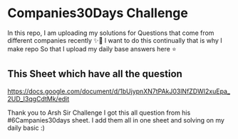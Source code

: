 # Companies30Days Challenge

In this repo, I am uploading my solutions for Questions that come from different companies recently ✨🚀 
I want to do this continually that is why I make repo So that I upload my daily base answers here ⭐

## This Sheet which have all the question 

https://docs.google.com/document/d/1bUjypnXN7tPAkJ03lNfZDWI2xuEpa_2UD_I3qgCdtMk/edit

Thank you to Arsh Sir Challenge I got this all question from his #6Campanies30days sheet. I add them all in one sheet and solving on my daily basic :)